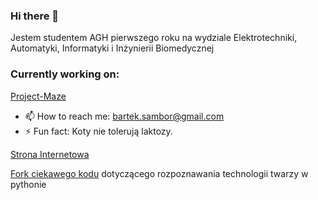 ### Hi there 👋
Jestem studentem AGH pierwszego roku na wydziale Elektrotechniki, Automatyki, Informatyki i Inżynierii Biomedycznej

### Currently working on:
[Project-Maze](https://github.com/AGH-Narzedzia-Informatyczne/Project-Maze)



- 📫 How to reach me: bartek.sambor@gmail.com
- ⚡ Fun fact: Koty nie tolerują laktozy.

[Strona Internetowa](https://bartoszsambor.github.io/)

[Fork ciekawego kodu](https://github.com/BartoszSambor/vedadet) dotyczącego rozpoznawania technologii twarzy w pythonie
